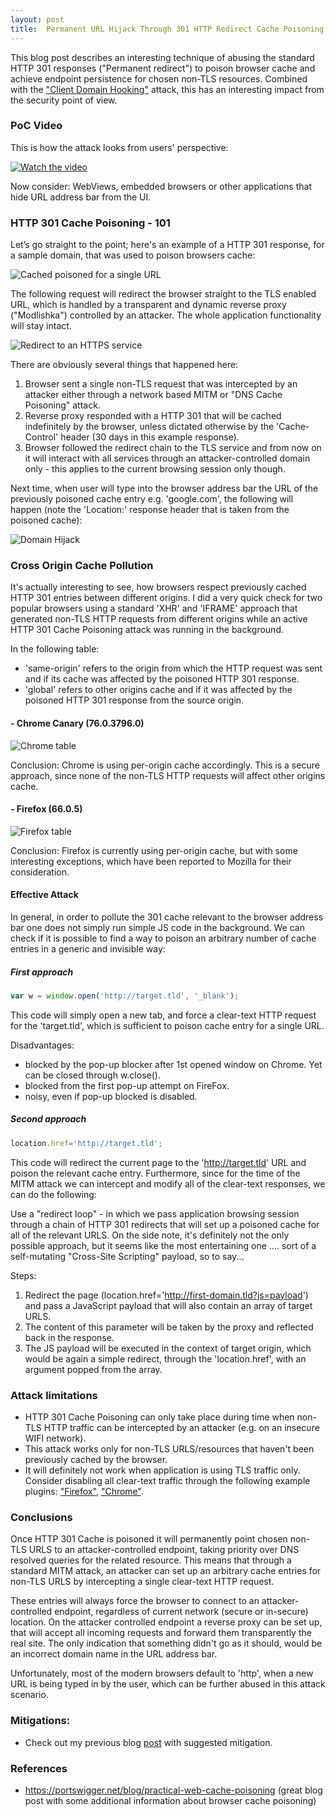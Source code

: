 ```yaml
---
layout: post
title:  Permanent URL Hijack Through 301 HTTP Redirect Cache Poisoning 
---
```


This blog post describes an interesting technique of abusing the standard HTTP 301 responses ("Permanent redirect") to poison browser cache and achieve endpoint persistence for chosen non-TLS resources.
Combined with the ["Client Domain Hooking"](https://blog.duszynski.eu/hijacking-browser-tls-traffic-through-client-domain-hooking/) attack, this has an interesting impact from the security point of view.


### PoC Video

This is how the attack looks from users' perspective: 

[![Watch the video](https://i.vimeocdn.com/video/784953706.jpg)](https://vimeo.com/337756409?autoplay=1&quality=1080p)

Now consider: WebViews, embedded browsers or other applications that hide URL address bar from the UI.

### HTTP 301 Cache Poisoning - 101

Let’s go straight to the point; here's an example of a HTTP 301 response, for a sample domain, that was used to poison browsers cache:

![Cached poisoned for a single URL](https://raw.githubusercontent.com/drk1wi/assets/master/cache_poisoned1.png)

The following request will redirect the browser straight to the TLS enabled URL, which is handled by a transparent and dynamic reverse proxy ("Modlishka") controlled by an attacker. The whole application functionality will stay intact.

![Redirect to an HTTPS service](https://raw.githubusercontent.com/drk1wi/assets/master/cache_poisoned2.png)

There are obviously several things that happened here:
1. Browser sent a single non-TLS request that was intercepted by an attacker either through a network based MITM or "DNS Cache Poisoning" attack.
2. Reverse proxy responded with a HTTP 301 that will be cached indefinitely by the browser, unless dictated otherwise by the 'Cache-Control' header (30 days in this example response).
3. Browser followed the redirect chain to the TLS service and from now on it will interact with all services through an attacker-controlled domain only - this applies to the current browsing session only though.

Next time, when user will type into the browser address bar the URL of the previously poisoned cache entry e.g. 'google.com', the following will happen (note the 'Location:' response header that is taken from the poisoned cache):

![Domain Hijack](https://raw.githubusercontent.com/drk1wi/assets/master/cache_poisoned.png)


### Cross Origin Cache Pollution

It's actually interesting to see, how browsers respect previously cached HTTP 301 entries between different origins. 
I did a very quick check for two popular browsers using a standard 'XHR' and 'IFRAME' approach that generated non-TLS HTTP requests from different origins while an active HTTP 301 Cache Poisoning attack was running in the background.

In the following table:
 - 'same-origin' refers to the origin from which the HTTP request was sent and if its cache was affected by the poisoned HTTP 301 response.
 - 'global' refers to other origins cache and if it was affected by the poisoned HTTP 301 response from the source origin.
 
#### - Chrome Canary (76.0.3796.0)

![Chrome table](https://raw.githubusercontent.com/drk1wi/assets/master/chrome_table.png)

Conclusion: Chrome is using per-origin cache accordingly. This is a secure approach, since none of the non-TLS HTTP requests will affect other origins cache.

#### -  Firefox (66.0.5)

![Firefox table](https://raw.githubusercontent.com/drk1wi/assets/master/firefox_table.png)

Conclusion: Firefox is currently using per-origin cache, but with some interesting exceptions, which have been reported to Mozilla for their consideration.


#### Effective Attack

In general, in order to pollute the 301 cache relevant to the browser address bar one does not simply run simple JS code in the background.
We can check if it is possible to find a way to poison an arbitrary number of cache entries in a generic and invisible way:

##### First approach

```javascript
var w = window.open('http://target.tld', '_blank');
```
This code will simply open a new tab, and force a clear-text HTTP request for the 'target.tld', which is sufficient to poison cache entry for a single URL.

Disadvantages:
- blocked by the pop-up blocker after 1st opened window on Chrome. Yet can be closed through w.close().
- blocked from the first pop-up attempt on FireFox.
- noisy, even if pop-up blocked is disabled.

##### Second approach

```javascript
location.href='http://target.tld';
```
This code will redirect the current page to the 'http://target.tld' URL and poison the relevant cache entry. 
Furthermore, since for the time of the MITM attack we can intercept and modify all of the clear-text responses, we can do the following:

Use a "redirect loop" - in which we pass application browsing session through a chain of HTTP 301 redirects that will set up a poisoned cache for all of the relevant URLS. 
On the side note, it's definitely not the only possible approach, but it seems like the most entertaining one .... sort of a self-mutating "Cross-Site Scripting" payload, so to say...

Steps:

1. Redirect the page (location.href='http://first-domain.tld?js=payload') and pass a JavaScript payload that will also contain an array of target URLS. 
2. The content of this parameter will be taken by the proxy and reflected back in the response. 
3. The JS payload will be executed in the context of target origin, which would be again a simple redirect, through the 'location.href', with an argument popped from the array.


### Attack limitations

- HTTP 301 Cache Poisoning can only take place during time when non-TLS HTTP traffic can be intercepted by an attacker (e.g. on an insecure WIFI network).
- This attack works only for non-TLS URLS/resources that haven't been previously cached by the browser.
- It will definitely not work when application is using TLS traffic only. Consider disabling all clear-text traffic through the following example plugins: ["Firefox"](https://addons.mozilla.org/en-US/firefox/addon/force-https/), ["Chrome"](https://chrome.google.com/webstore/detail/dpipdndjcofdfhknlfloeokjiooiojoo/).

### Conclusions

Once HTTP 301 Cache is poisoned it will permanently point chosen non-TLS URLS to an attacker-controlled endpoint, taking priority over DNS resolved queries for the related resource.
This means that through a standard MITM attack, an attacker can set up an arbitrary cache entries for non-TLS URLS by intercepting a single clear-text HTTP request.

These entries will always force the browser to connect to an attacker-controlled endpoint, regardless of current network (secure or in-secure) location. On the attacker controlled endpoint a reverse proxy can be set up, that will accept all incoming requests and forward them transparently the real site. The only indication that something didn't go as it should, would be an incorrect domain name in the URL address bar.

Unfortunately, most of the modern browsers default to 'http', when a new URL is being typed in by the user, which can be further abused in this attack scenario.

### Mitigations:
- Check out my previous blog [post](https://blog.duszynski.eu/hijacking-browser-tls-traffic-through-client-domain-hooking/) with suggested mitigation.


### References
- https://portswigger.net/blog/practical-web-cache-poisoning (great blog post with some additional information about browser cache poisoning)


